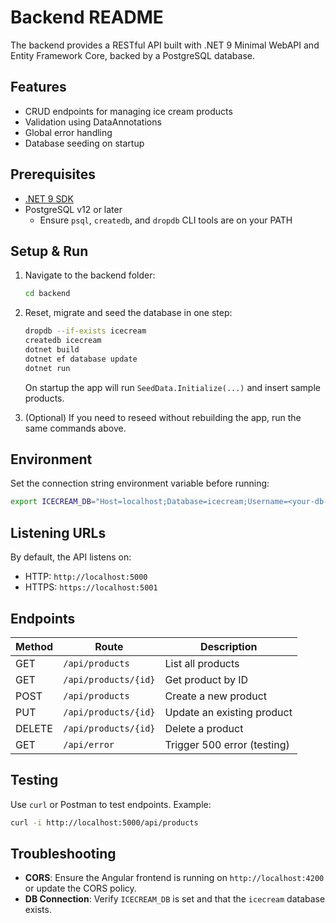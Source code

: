 # Backend README

The backend provides a RESTful API built with .NET 9 Minimal WebAPI and Entity Framework Core, backed by a PostgreSQL database.

## Features

- CRUD endpoints for managing ice cream products
- Validation using DataAnnotations
- Global error handling
- Database seeding on startup

## Prerequisites

- [.NET 9 SDK](https://dotnet.microsoft.com/download)
- PostgreSQL v12 or later
  - Ensure `psql`, `createdb`, and `dropdb` CLI tools are on your PATH

## Setup & Run

1. Navigate to the backend folder:

   ```bash
   cd backend
   ```

2. Reset, migrate and seed the database in one step:

   ```bash
   dropdb --if-exists icecream
   createdb icecream
   dotnet build
   dotnet ef database update
   dotnet run
   ```

   On startup the app will run `SeedData.Initialize(...)` and insert sample products.

3. (Optional) If you need to reseed without rebuilding the app, run the same commands above.

## Environment

Set the connection string environment variable before running:

```bash
export ICECREAM_DB="Host=localhost;Database=icecream;Username=<your-db-username>;Password=<your-db-password>"
```

## Listening URLs

By default, the API listens on:

- HTTP: `http://localhost:5000`
- HTTPS: `https://localhost:5001`

## Endpoints

| Method | Route                | Description                 |
| ------ | -------------------- | --------------------------- |
| GET    | `/api/products`      | List all products           |
| GET    | `/api/products/{id}` | Get product by ID           |
| POST   | `/api/products`      | Create a new product        |
| PUT    | `/api/products/{id}` | Update an existing product  |
| DELETE | `/api/products/{id}` | Delete a product            |
| GET    | `/api/error`         | Trigger 500 error (testing) |

## Testing

Use `curl` or Postman to test endpoints. Example:

```bash
curl -i http://localhost:5000/api/products
```

## Troubleshooting

- **CORS**: Ensure the Angular frontend is running on `http://localhost:4200` or update the CORS policy.
- **DB Connection**: Verify `ICECREAM_DB` is set and that the `icecream` database exists.
